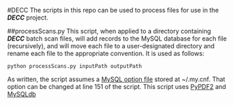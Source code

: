 #DECC
The scripts in this repo can be used to process files for use in the ***DECC*** project.

##processScans.py
This script, when applied to a directory containing ***DECC*** batch scan files, will add records to the MySQL database for each file (recursively), and will move each file to a user-designated directory and rename each file to the appropriate convention. It is used as follows:
```
python processScans.py inputPath outputPath
```
As written, the script assumes a [MySQL option file](http://dev.mysql.com/doc/refman/5.1/en/option-files.html) stored at ~/.my.cnf. That option can be changed at line 151 of the script.
This script uses [PyPDF2](https://pypi.python.org/pypi/PyPDF2/1.22) and [MySQLdb](https://pypi.python.org/pypi/MySQL-python/1.2.5)
